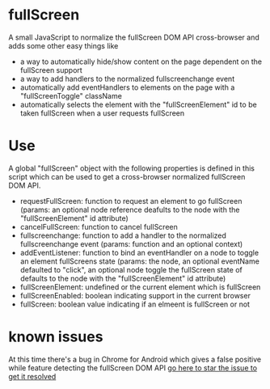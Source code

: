 fullScreen
==========

A small JavaScript to normalize the fullScreen DOM API cross-browser and adds some other easy things like
* a way to automatically hide/show content on the page dependent on the fullScreen support
* a way to add handlers to the normalized fullscreenchange event
* automatically add eventHandlers to elements on the page with a "fullScreenToggle" className
* automatically selects the element with the "fullScreenElement" id to be taken fullScreen when a user requests fullScreen

Use
=========
A global "fullScreen" object with the following properties is defined in this script which can be used to get a cross-browser normalized fullScreen DOM API.
* requestFullScreen:  function to request an element to go fullScreen (params: an optional node reference deafults to the node with the "fullScreenElement" id attribute)
* cancelFullScreen:   function to cancel fullScreen
* fullscreenchange:   function to add a handler to the normalized fullscreenchange event (params: function and an optional context)
* addEventListener:   function to bind an eventHandler on a node to toggle an element fullScreens state (params: the node, an optional eventName defaulted to "click", an optional node toggle the fullScreen state of defaults to the node with the "fullScreenElement" id attribute)
* fullScreenElement:  undefined or the current element which is fullScreen
* fullScreenEnabled:  boolean indicating support in the current browser
* fullScreen:         boolean value indicating if an elmeent is fullScreen or not

known issues
=========
At this time there's a bug in Chrome for Android which gives a false positive while feature detecting the fullScreen DOM API [go here to star the issue to get it resolved](https://code.google.com/p/chromium/issues/detail?id=180734 "go here to star the issue")

